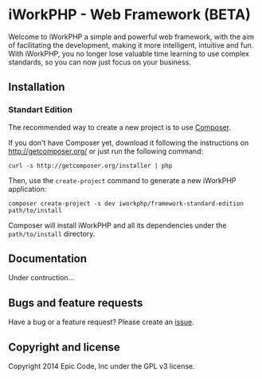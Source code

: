 iWorkPHP - Web Framework (BETA)
=========================

Welcome to iWorkPHP a simple and powerful web framework, with the aim of facilitating the development, making it more intelligent, intuitive and fun. 
With iWorkPHP, you no longer lose valuable time learning to use complex standards, so you can now just focus on your business.

Installation
-------------------------------

### Standart Edition

The recommended way to create a new project is to use [Composer][1].

If you don't have Composer yet, download it following the instructions on
http://getcomposer.org/ or just run the following command:

    curl -s http://getcomposer.org/installer | php

Then, use the `create-project` command to generate a new iWorkPHP application:

    composer create-project -s dev iworkphp/framework-standard-edition path/to/install

Composer will install iWorkPHP and all its dependencies under the
`path/to/install` directory.

Documentation
-------------------------------

Under contruction...

Bugs and feature requests
-------------------------------

Have a bug or a feature request? Please create an [issue][2].

Copyright and license
-------------------------------

Copyright 2014 Epic Code, Inc under the GPL v3 license.

[1]:  http://getcomposer.org/
[2]:  https://github.com/EpicCode/iWorkPHP/issues
